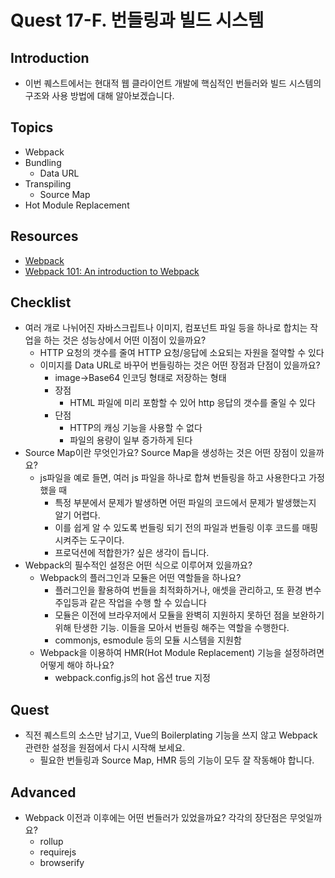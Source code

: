 # Quest 17-F. 번들링과 빌드 시스템

## Introduction

- 이번 퀘스트에서는 현대적 웹 클라이언트 개발에 핵심적인 번들러와 빌드 시스템의 구조와 사용 방법에 대해 알아보겠습니다.

## Topics

- Webpack
- Bundling
  - Data URL
- Transpiling
  - Source Map
- Hot Module Replacement

## Resources

- [Webpack](https://webpack.js.org/)
- [Webpack 101: An introduction to Webpack](https://medium.com/hootsuite-engineering/webpack-101-an-introduction-to-webpack-3f59d21edeba)

## Checklist

- 여러 개로 나뉘어진 자바스크립트나 이미지, 컴포넌트 파일 등을 하나로 합치는 작업을 하는 것은 성능상에서 어떤 이점이 있을까요?
  - HTTP 요청의 갯수를 줄여 HTTP 요청/응답에 소요되는 자원을 절약할 수 있다
  * 이미지를 Data URL로 바꾸어 번들링하는 것은 어떤 장점과 단점이 있을까요?
    - image->Base64 인코딩 형태로 저장하는 형태
    - 장점
      - HTML 파일에 미리 포함할 수 있어 http 응답의 갯수를 줄일 수 있다
    - 단점
      - HTTP의 캐싱 기능을 사용할 수 없다
      - 파일의 용량이 일부 증가하게 된다
- Source Map이란 무엇인가요? Source Map을 생성하는 것은 어떤 장점이 있을까요?
  - js파일을 예로 들면, 여러 js 파일을 하나로 합쳐 번들링을 하고 사용한다고 가정했을 때
    - 특정 부분에서 문제가 발생하면 어떤 파일의 코드에서 문제가 발생했는지 알기 어렵다.
    - 이를 쉽게 알 수 있도록 번들링 되기 전의 파일과 번들링 이후 코드를 매핑시켜주는 도구이다.
    - 프로덕션에 적합한가? 싶은 생각이 듭니다.
- Webpack의 필수적인 설정은 어떤 식으로 이루어져 있을까요?
  - Webpack의 플러그인과 모듈은 어떤 역할들을 하나요?
    - 플러그인을 활용하여 번들을 최적화하거나, 애셋을 관리하고, 또 환경 변수 주입등과 같은 작업을 수행 할 수 있습니다
    - 모듈은 이전에 브라우저에서 모듈을 완벽히 지원하지 못하던 점을 보완하기 위해 탄생한 기능. 이들을 모아서 번들링 해주는 역할을 수행한다.
    - commonjs, esmodule 등의 모듈 시스템을 지원함
  - Webpack을 이용하여 HMR(Hot Module Replacement) 기능을 설정하려면 어떻게 해야 하나요?
    - webpack.config.js의 hot 옵션 true 지정

## Quest

- 직전 퀘스트의 소스만 남기고, Vue의 Boilerplating 기능을 쓰지 않고 Webpack 관련한 설정을 원점에서 다시 시작해 보세요.
  - 필요한 번들링과 Source Map, HMR 등의 기능이 모두 잘 작동해야 합니다.

## Advanced

- Webpack 이전과 이후에는 어떤 번들러가 있었을까요? 각각의 장단점은 무엇일까요?
  - rollup
  - requirejs
  - browserify
